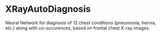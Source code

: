 # XRayAutoDiagnosis
Neural Network for diagnosis of 12 chest conditions (pneumonia, hernia, etc.) along with co-occurences, based on frontal chest X-ray images.
